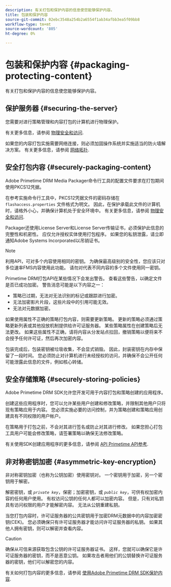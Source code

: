 ```yaml
---
description: 有关打包和保护内容的信息使您能够保护内容。
title: 包装和保护内容
source-git-commit: 02ebc3548a254b2a6554f1ab34afbb3ea5f09bb8
workflow-type: tm+mt
source-wordcount: '805'
ht-degree: 0%

---
```


# 包装和保护内容 {#packaging-protecting-content}

有关打包和保护内容的信息使您能够保护内容。

## 保护服务器 {#securing-the-server}

您需要对进行策略管理和内容打包的计算机进行物理保护。

有关更多信息，请参阅 [物理安全和访问](../../secure-deployment-guidelines/physical-sec-and-access.md).

如果您的内容打包实施需要网络连接，则必须加固操作系统并实施适当的防火墙解决方案。 有关更多信息，请参阅 [网络拓扑](../../secure-deployment-guidelines/overview/network-topology.md).

## 安全打包内容 {#securely-packaging-content}

Adobe Primetime DRM Media Packager命令行工具的配置文件要求在打包期间使用PKCS12凭据。

在参考实施命令行工具中，PKCS12凭据文件的密码存储在 `flashaccess.properties` 文件格式为明文。 因此，在保护承载此文件的计算机时，请格外小心，并确保计算机处于安全环境中。 有关更多信息，请参阅 [物理安全和访问](../../secure-deployment-guidelines/physical-sec-and-access.md).

Packager还使用License Server和License Server传输证书，必须保护此信息的完整性和机密性。 应仅允许授权实体使用打包程序。 如果您的私钥泄露，请立即通知Adobe Systems Incorporated以吊销证书。

>[!NOTE]
>
>利用API，可对多个内容使用相同的密钥。 为确保最高级别的安全性，您应该只对多位速率FMS内容使用此功能。 请勿对代表不同内容的多个文件使用同一密钥。

Primetime DRM打包API在某些情况下会发出警告。 查看这些警告，以确定文件是否已成功加密。 警告消息可能是以下内容之一：

* 策略已过期，无法对无法识别的标记或跟踪进行加密。
* 无法加密影片片段，这些片段中的引用可能无效。
* 无法对元数据加密。

如果使用属性不正确的策略打包内容，则需要更新策略。 更新的策略必须通过策略更新列表或其他投放机制提供给许可证服务器。 某些策略属性在创建策略后无法更改。 如果这些属性不正确，请将内容从分发站点拉回，撤销策略以便将来不会授予任何许可证，然后再次加密内容。

包装完成后，包装密钥被垃圾收集，不会显式销毁。 因此，封装密钥在内存中保留了一段时间。 您必须防止对计算机进行未经授权的访问，并确保不会公开任何可能泄露此信息的文件，例如核心转储。

## 安全存储策略 {#securely-storing-policies}

Adobe Primetime DRM SDK允许您开发可用于内容打包和策略创建的应用程序。

创建这些应用程序时，您可以允许某些用户创建和修改策略，并限制其他用户只将现有策略应用于内容。 您必须实施必要的访问控制，并为策略创建和策略应用创建具有不同权限的用户帐户。

在策略用于打包之前，不会对其进行签名或防止对其进行修改。 如果您担心打包工具用户可能会修改策略，请签署策略以确保无法修改策略。

有关使用SDK创建应用程序的更多信息，请参阅 [API Primetime API参考](https://help.adobe.com/en_US/primetime/api/index.html#api-Adobe_Primetime_API_References).

## 非对称密钥加密 {#asymmetric-key-encryption}

非对称密钥加密（也称为公钥加密）使用密钥对。 一个密钥用于加密，另一个密钥用于解密。

解密密钥，或 *`private key`*，保密；加密密钥，或 *`public key`*，可供有权加密内容的任何用户使用。 有权访问公钥的任何人都可以加密内容。 但是，只有对私钥具有访问权限的用户才能解密内容。 无法从公钥重建私钥。

当您打包内容时，许可证服务器的公共密钥用于加密DRM元数据中的内容加密密钥(CEK)。 您必须确保只有许可证服务器才能访问许可证服务器的私钥。 如果其他人拥有密钥，则可以解密并查看内容。

>[!CAUTION]
>
>确保从可信来源获取包含公钥的许可证服务器证书。 这样，您就可以确保它是许可证服务器的密钥，而不是恶意公钥。 如果攻击者用他们的公钥替换许可证服务器的密钥，他们可以解密您的内容。

有关如何打包内容的更多信息，请参阅 [使用Adobe Primetime DRM SDK保护内容](https://helpx.adobe.com/content/dam/help/en/primetime/drm/drm_protecting_content.pdf).

